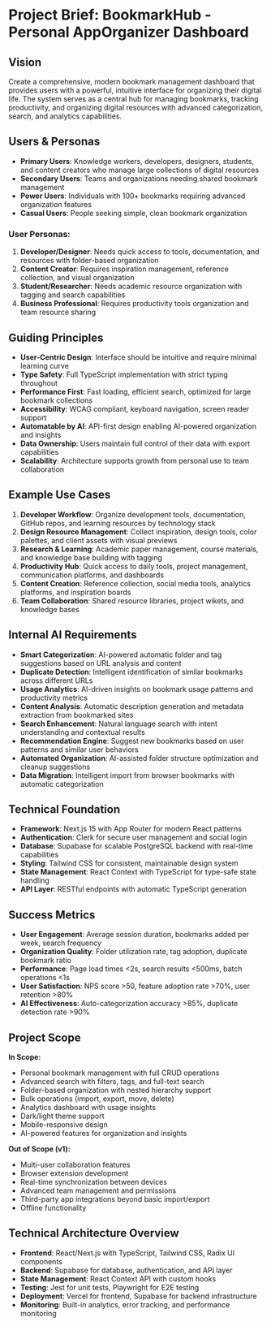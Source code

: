 # Project Brief: BookmarkHub - Personal AppOrganizer Dashboard

## Vision
Create a comprehensive, modern bookmark management dashboard that provides users with a powerful, intuitive interface for organizing their digital life. The system serves as a central hub for managing bookmarks, tracking productivity, and organizing digital resources with advanced categorization, search, and analytics capabilities.

## Users & Personas
- **Primary Users**: Knowledge workers, developers, designers, students, and content creators who manage large collections of digital resources
- **Secondary Users**: Teams and organizations needing shared bookmark management
- **Power Users**: Individuals with 100+ bookmarks requiring advanced organization features
- **Casual Users**: People seeking simple, clean bookmark organization

### User Personas:
1. **Developer/Designer**: Needs quick access to tools, documentation, and resources with folder-based organization
2. **Content Creator**: Requires inspiration management, reference collection, and visual organization
3. **Student/Researcher**: Needs academic resource organization with tagging and search capabilities
4. **Business Professional**: Requires productivity tools organization and team resource sharing

## Guiding Principles
- **User-Centric Design**: Interface should be intuitive and require minimal learning curve
- **Type Safety**: Full TypeScript implementation with strict typing throughout
- **Performance First**: Fast loading, efficient search, optimized for large bookmark collections
- **Accessibility**: WCAG compliant, keyboard navigation, screen reader support
- **Automatable by AI**: API-first design enabling AI-powered organization and insights
- **Data Ownership**: Users maintain full control of their data with export capabilities
- **Scalability**: Architecture supports growth from personal use to team collaboration

## Example Use Cases
1. **Developer Workflow**: Organize development tools, documentation, GitHub repos, and learning resources by technology stack
2. **Design Resource Management**: Collect inspiration, design tools, color palettes, and client assets with visual previews
3. **Research & Learning**: Academic paper management, course materials, and knowledge base building with tagging
4. **Productivity Hub**: Quick access to daily tools, project management, communication platforms, and dashboards
5. **Content Creation**: Reference collection, social media tools, analytics platforms, and inspiration boards
6. **Team Collaboration**: Shared resource libraries, project wikets, and knowledge bases

## Internal AI Requirements
- **Smart Categorization**: AI-powered automatic folder and tag suggestions based on URL analysis and content
- **Duplicate Detection**: Intelligent identification of similar bookmarks across different URLs
- **Usage Analytics**: AI-driven insights on bookmark usage patterns and productivity metrics
- **Content Analysis**: Automatic description generation and metadata extraction from bookmarked sites
- **Search Enhancement**: Natural language search with intent understanding and contextual results
- **Recommendation Engine**: Suggest new bookmarks based on user patterns and similar user behaviors
- **Automated Organization**: AI-assisted folder structure optimization and cleanup suggestions
- **Data Migration**: Intelligent import from browser bookmarks with automatic categorization

## Technical Foundation
- **Framework**: Next.js 15 with App Router for modern React patterns
- **Authentication**: Clerk for secure user management and social login
- **Database**: Supabase for scalable PostgreSQL backend with real-time capabilities
- **Styling**: Tailwind CSS for consistent, maintainable design system
- **State Management**: React Context with TypeScript for type-safe state handling
- **API Layer**: RESTful endpoints with automatic TypeScript generation

## Success Metrics
- **User Engagement**: Average session duration, bookmarks added per week, search frequency
- **Organization Quality**: Folder utilization rate, tag adoption, duplicate bookmark ratio
- **Performance**: Page load times <2s, search results <500ms, batch operations <1s
- **User Satisfaction**: NPS score >50, feature adoption rate >70%, user retention >80%
- **AI Effectiveness**: Auto-categorization accuracy >85%, duplicate detection rate >90%

## Project Scope
**In Scope:**
- Personal bookmark management with full CRUD operations
- Advanced search with filters, tags, and full-text search
- Folder-based organization with nested hierarchy support
- Bulk operations (import, export, move, delete)
- Analytics dashboard with usage insights
- Dark/light theme support
- Mobile-responsive design
- AI-powered features for organization and insights

**Out of Scope (v1):**
- Multi-user collaboration features
- Browser extension development
- Real-time synchronization between devices
- Advanced team management and permissions
- Third-party app integrations beyond basic import/export
- Offline functionality

## Technical Architecture Overview
- **Frontend**: React/Next.js with TypeScript, Tailwind CSS, Radix UI components
- **Backend**: Supabase for database, authentication, and API layer
- **State Management**: React Context API with custom hooks
- **Testing**: Jest for unit tests, Playwright for E2E testing
- **Deployment**: Vercel for frontend, Supabase for backend infrastructure
- **Monitoring**: Built-in analytics, error tracking, and performance monitoring 